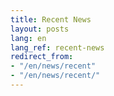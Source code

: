 ```yaml
---
title: Recent News
layout: posts
lang: en
lang_ref: recent-news
redirect_from:
- "/en/news/recent"
- "/en/news/recent/"
---
```


